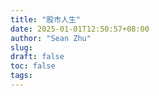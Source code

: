 ```yaml
---
title: "股市人生"
date: 2025-01-01T12:50:57+08:00
author: "Sean Zhu"
slug:
draft: false
toc: false
tags: 
---
```

